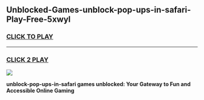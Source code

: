 
## Unblocked-Games-unblock-pop-ups-in-safari-Play-Free-5xwyl
<h3>
<a href="https://premium76.site?title=unblock-pop-ups-in-safari&ref=12A">CLICK TO PLAY</a></h3>
<hr>

<h3>
<a href="https://premium76.site?title=unblock-pop-ups-in-safari&ref=12A">CLICK 2 PLAY</a>
  
</h3>

<a href="https://premium76.site?title=unblock-pop-ups-in-safari&ref=12A"><img src="https://clearcache.store/games.png"></a>


**unblock-pop-ups-in-safari games unblocked: Your Gateway to Fun and Accessible Online Gaming**
